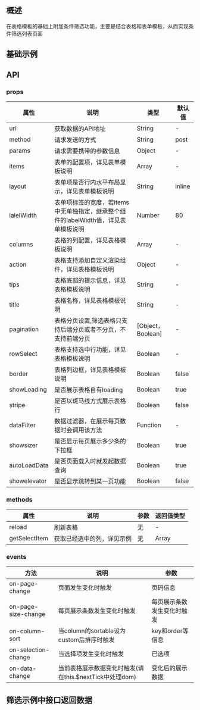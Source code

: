 
## 概述

在表格模板的基础上附加条件筛选功能，主要是结合表格和表单模板，从而实现条件筛选列表页面

## 基础示例


<template>
    
<Card>

<p slot="title">筛选表格示例</p>
<template>
    <div class="filter-table-doc">
        <div class="example">
            <normalFilterTableExample />
        </div>
    </div>
</template>


<nv-code :content="filterTableDemoTplCode">
</nv-code>

</Card>
</template>

## API

### props

| 属性       | 说明                                     | 类型              | 默认值      |
| ---------- | -----------------------------------------| --------------    | ----------- |
| url        | 获取数据的API地址                        | String            | -           |
| method | 请求发送的方式 | String | post |
| params | 请求需要携带的参数信息 | Object | - |
| items      | 表单的配置项，详见表单模板说明         | Array             | -           |
| layout     | 表单项是否行内水平布局显示，详见表单模板说明  | String            | inline      |
| lalelWidth | 表单项标签的宽度，若items中无单独指定，继承整个组件的labelWidth值，详见表单模板说明 | Number        | 80    |
| columns    | 表格的列配置，详见表格模板说明       | Array             | -           |
| action | 表格支持添加自定义渲染组件，详见表格模板说明 | Object | - |
| tips       | 表格底部的提示信息，详见表格模板说明 | String            | -           |
| title      | 表格名称，详见表格模板说明         | String            | -           |
| pagination | 表格分页设置,筛选表格只支持后端分页或者不分页，不支持前端分页    | [Object， Boolean] | - |
| rowSelect  | 表格支持选中行功能，详见表格模板说明 | Boolean         | -           |
| border | 表格列边框，详见表格模板说明 | Boolean | false |
| showLoading | 是否展示表格自有loading | Boolean | true |
| stripe | 是否以斑马线方式展示表格行 | Boolean | false |
| dataFilter    | 数据过滤器，在展示每页数据时会调用该方法  | Function     | -            |
| showsizer     | 是否显示每页展示多少条的下拉框    | Boolean      |  true        |
| autoLoadData  | 是否页面载入时就发起数据查询    | Boolean      |  true        |
| showelevator  | 是否显示跳转到某一页功能    | Boolean      |  false        |

### methods

| 属性       | 说明                                     | 参数         |返回值类型|
| ---------- | -----------------------------------------| ------------ | -------|
| reload     | 刷新表格                                 | 无           |-|
| getSelectItem | 获取已经选中的列，详见示例            | 无           |Array|

### events

| 方法          | 说明                     | 参数          |
| ---------- | ------------------------ | ------------ |
| on-page-change        | 页面发生变化时触发           | 页码信息       |
| on-page-size-change    | 每页展示条数发生变化时触发 | 每页展示条数发生变化时触发        |
| on-column-sort | 当column的sortable设为custom后排序时触发| key和order等信息 |
| on-selection-change | 当选择项发生变化时触发 | 已选项 |
| on-data-change | 当前表格展示数据变化时触发(请在this.$nextTick中处理dom) | 变化后的展示数据 |



## 筛选示例中接口返回数据

<nv-code :content="filterTableDemoTplApi"  title="查看接口数据" closeTitle="收起接口数据" copyTitle="复制接口数据">
</nv-code>

<script>
import normalFilterTableExample from  '../../../example/filterTable/normal.vue';
const filterTableDemoTpl = `
<template>
    <div class="filter-table-demo">
        <NvFilterTable
            :items="items"
            :columns="columns"
            :action="action"
            url="/api/tpl/filterTable"
            :pagination="pagination"
        />
    </div>
</template>

<script>
export default {
    name: 'filterTableDemo',
    data () {
        return {
            items: [
                {
                    name: 'name',
                    title: '模板名称',
                    type: 'select',
                    option: [
                        {
                            name: '全部',
                            value: 'all'
                        },
                        {
                            name: '通用上线模板',
                            value: '通用上线模板'
                        },
                        {
                            name: '云上产品上线模板',
                            value: '云上产品上线模板'
                        }
                    ],
                    value:"all",
                    required: true
                },
                {
                    name: 'date',
                    submitAlias: ['startTime', 'endTime'],
                    title: '创建日期',
                    type: 'nvTimeRange',
                    nvType: 'daterangetime',
                    validateType: 'array',
                    dateFormat: 'YYYY-MM-DD HH:mm:ss',
                    value: ['2018-06-17 00:00:00', '2018-06-17 00:00:15'],
                    required: true
                },
            ],
            columns: [
                {
                    title: 'ID',
                    key: 'id',
                    link: 'https://www.baidu.com?id={id}',
                    width: 100
                },
                {
                    title: '模板名称',
                    key: 'name',
                    width: 160,
                    render: function (h, obj) {
                        return h('span',
                        {
                            on: {
                                click: () => {
                                    alert('您点击了模板名称')
                                }
                            },
                            style: {
                                cursor: 'pointer',
                                color: '#495060'
                            },
                        },
                        [
                            h('sa-icon', {
                                style: {
                                    marginRight: '5px'
                                },
                                props: {
                                    type: 'cube'
                                }
                            }),
                            obj.row.name
                        ]);
                    }
                },
                {
                    title: '模板说明',
                    key: 'detail',
                    width: 200,
                    render(h, obj) {
                        if (obj.row.detail === '云上产品请使用该模板') {
                            return <span style="color: red">{obj.row.detail}</span>
                        }
                        else {
                            return <span>{obj.row.detail}</span>
                        }
                    }
                },
                {
                    title: '模板命令',
                    key: 'cmd',
                    color: '#00f',
                    width: 120,
                    filters: [
                        {
                            label: 'empty',
                            value: 'empty'
                        },
                        {
                            label: 'release',
                            value: 'release'
                        }
                    ],
                    filterMethod (value, row) {
                        return row.cmd.indexOf(value) > -1;
                    }
                },
                {
                    title: '创建日期',
                    key: 'date',
                    width: 160,
                    sortable: true
                },
                {
                    title: '创建人',
                    key: 'person',
                    link: 'https://www.baidu.com/s?wd={person}',
                    target: '_blank'
                }
            ],
            action: {
                title: '操作',
                list: [
                    // {
                    //     type: 'Button',
                    //     btnType: 'primary',
                    //     // label和icon只能展示一个
                    //     label: '查看',
                    //     link: 'https://www.baidu.com?id={id}'
                    // },
                    {
                        type: 'sa-icon',
                        icon: 'edit',
                        className: 'delete-icon',
                        // label和icon只能展示一个
                        label: '编辑',
                        link: 'https://www.baidu.com?id={id}',
                        target: '_blank'
                    },
                    {
                        type: 'sa-icon',
                        btnType: 'error',
                        className: 'delete-icon',
                        icon: 'trash-alias',
                        style: {
                            color: '#2d8cf0'
                        } ,
                        // label和icon只能展示一个
                        // label: '删除',
                        confirm: {
                            title: '删除模板',
                            content: '数据删除后不可恢复，确认删除吗？',
                            okText: '删除',
                            cancelText: '我再想想',
                            api: '/api/demo/table/filter/delete',
                            item: {
                                id: '{id}',
                                name: '{name}'
                            },
                            successTip: '删除成功',
                            params: {extra: 'extra params'},
                            // 暂未实现
                            autoFresh: true,
                            callback(item){

                            }
                        }
                    }
                ]
            },
            pagination: {
                remote: true,
                defaultPageSize: 10,
                pageSizeOptions: [10, 20, 30, 100]
            },
        };
    }
};
<\/script>

<style lang="less" >
.filter-table-demo {
    .noahv-date-picker-console-wrapper {
        line-height: 30px;
    }
}


<\/style>

`;
const filterTableDemoTplApi = `
{
    data: [
        {
            id: '01',
            name: '通用上线模板',
            detail: '非云上产品请使用该模板',
            cmd: 'empty',
            date: '2018-06-17 00:00:01',
            person: '李小明'
        },
        {
            id: '02',
            name: '云上产品上线模板',
            detail: '云上产品请使用该模板',
            cmd: 'sh release.sh',
            date: '2018-06-17 00:00:02',
            person: '李小明'
        },
        {
            id: '03',
            name: '通用上线模板',
            detail: '非云上产品请使用该模板',
            cmd: 'empty',
            date: '2018-06-17 00:00:03',
            person: '李小明'
        },
        {
            id: '04',
            name: '云上产品上线模板',
            detail: '云上产品请使用该模板',
            cmd: 'sh release.sh',
            date: '2018-06-17 00:00:04',
            person: '李小明'
        },
        {
            id: '05',
            name: '通用上线模板',
            detail: '非云上产品请使用该模板',
            cmd: 'empty',
            date: '2018-06-17 00:00:05',
            person: '李小明'
        },
        {
            id: '06',
            name: '云上产品上线模板',
            detail: '云上产品请使用该模板',
            cmd: 'sh release.sh',
            date: '2018-06-17 00:00:06',
            person: '李小明'
        },
        {
            id: '07',
            name: '通用上线模板',
            detail: '非云上产品请使用该模板',
            cmd: 'empty',
            date: '2018-06-17 00:00:07',
            person: '李小明'
        },
        {
            id: '08',
            name: '云上产品上线模板',
            detail: '云上产品请使用该模板',
            cmd: 'sh release.sh',
            date: '2018-06-17 00:00:08',
            person: '李小明'
        },
        {
            id: '09',
            name: '通用上线模板',
            detail: '非云上产品请使用该模板',
            cmd: 'empty',
            date: '2018-06-17 00:00:09',
            person: '李小明'
        },
        {
            id: '10',
            name: '云上产品上线模板',
            detail: '云上产品请使用该模板',
            cmd: 'sh release.sh',
            date: '2018-06-17 00:00:10',
            person: '李小明'
        }
    ],
    success: true,
    page: {
        totalCount: 12,
        pageSize: 10,
        pageNo: 2
    }
}
`
export default {
    name: 'filterTableDoc',
    components: {
        normalFilterTableExample
    },
    data() {
        return {
            filterTableDemoTplCode: filterTableDemoTpl,
            filterTableDemoTplApi: filterTableDemoTplApi
        }
    }
};
</script>

<style lang="less" >
    .filter-table-doc {
        .example {
            margin: 20px 0;
        }
    }
    .filter-table-tip:before{
        content: '*';
        display: inline-block;
        margin-right: 4px;
        line-height: 1;
        font-family: SimSun;
        font-size: 12px;
        color: #ed3f14;
    }
</style>


